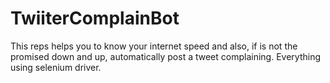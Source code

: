# TwiiterComplainBot
This reps helps you to know your internet speed and also, if is not the promised down and up, automatically post a tweet complaining. Everything using selenium driver. 
